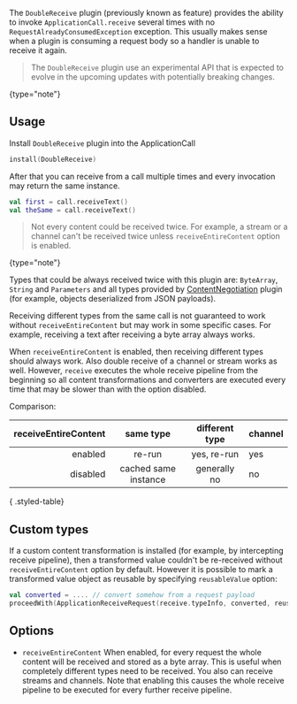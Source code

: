 [//]: # (title: DoubleReceive)

<include src="lib.xml" include-id="outdated_warning"/>

The `DoubleReceive` plugin (previously known as feature) provides the ability to invoke `ApplicationCall.receive` several times with no `RequestAlreadyConsumedException` exception. This usually makes sense when a plugin is consuming a request body
so a handler is unable to receive it again.

> The `DoubleReceive` plugin use an experimental API that is expected to evolve in the upcoming updates with potentially breaking changes.
>
{type="note"}

## Usage

Install `DoubleReceive` plugin into the ApplicationCall

```kotlin
install(DoubleReceive)
```

After that you can receive from a call multiple times and every invocation may return the same instance.

```kotlin
val first = call.receiveText()
val theSame = call.receiveText()
```

>Not every content could be received twice. For example, a stream or a channel can't be received twice unless `receiveEntireContent` option is enabled.
>
{type="note"}

Types that could be always received twice with this plugin are: `ByteArray`, `String` and `Parameters` and all types provided by [ContentNegotiation](serialization.md) plugin (for example, objects deserialized from JSON payloads).

Receiving different types from the same call is not guaranteed to work without `receiveEntireContent` but may work in some specific cases. For example, receiving a text after receiving a byte array always works.

When `receiveEntireContent` is enabled, then receiving different types should always work. Also double receive of a channel or stream works as well. However,
`receive` executes the whole receive pipeline from the beginning so all content transformations and converters are executed every time that may be slower than with the option disabled.

Comparison:

| receiveEntireContent |same type|different type|channel|
|---------:|:-------:|:------------:|:------|
| enabled  |re-run   |yes, re-run    | yes   |
| disabled |cached same instance|generally no|no|
{ .styled-table}

## Custom types

If a custom content transformation is installed (for example, by intercepting receive pipeline), then a transformed value couldn't be re-received without `receiveEntireContent` option by default. However it is possible to mark a transformed value object as reusable by specifying `reusableValue` option:

```kotlin
val converted = .... // convert somehow from a request payload
proceedWith(ApplicationReceiveRequest(receive.typeInfo, converted, reusableValue = true))
```

## Options

- `receiveEntireContent` When enabled, for every request the whole content will be received and stored as a byte array. This is useful when completely different types need to be received. You also can receive streams and channels. Note that enabling this causes the whole receive pipeline to be executed for every further receive pipeline.
